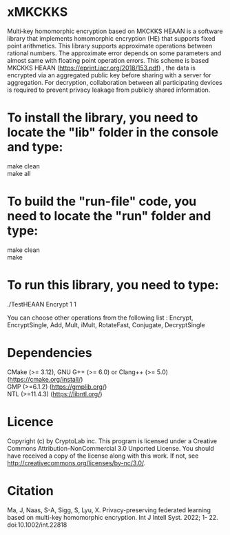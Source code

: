 # xMKCKKS
Multi‐key homomorphic encryption based on MKCKKS
HEAAN is a software library that implements homomorphic encryption (HE) that supports fixed point arithmetics. This library supports approximate operations between rational numbers. The approximate error depends on some parameters and almost same with floating point operation errors. 
This scheme is based MKCKKS HEAAN (https://eprint.iacr.org/2018/153.pdf) , the data is encrypted via an aggregated public key before sharing with a server for aggregation. For decryption, collaboration between all participating devices is required to prevent privacy leakage from publicly shared information. 

# To install the library, you need to locate the "lib" folder in the console and type:

make clean\
make all

# To build the "run-file" code, you need to locate the "run" folder and type:

make clean\
make

# To run this library, you need to type:

./TestHEAAN Encrypt 1 1

You can choose other operations from the following list : Encrypt, EncryptSingle, Add, Mult, iMult, RotateFast, Conjugate, DecryptSingle

# Dependencies

CMake (>= 3.12), GNU G++ (>= 6.0) or Clang++ (>= 5.0) (https://cmake.org/install/) \
GMP (>=6.1.2) (https://gmplib.org/) \
NTL (>=11.4.3) (https://libntl.org/)

# Licence

Copyright (c) by CryptoLab inc. This program is licensed under a Creative Commons Attribution-NonCommercial 3.0 Unported License. You should have received a copy of the license along with this work. If not, see http://creativecommons.org/licenses/by-nc/3.0/.


# Citation

Ma, J, Naas, S-A, Sigg, S, Lyu, X. Privacy-preserving federated learning based on multi-key homomorphic encryption. Int J Intell Syst. 2022; 1- 22. doi:10.1002/int.22818
